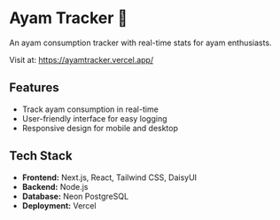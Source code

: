 
# Ayam Tracker 🍗

An ayam consumption tracker with real-time stats for ayam enthusiasts.

Visit at: https://ayamtracker.vercel.app/

## Features

* Track ayam consumption in real-time
* User-friendly interface for easy logging
* Responsive design for mobile and desktop
## Tech Stack

* **Frontend:** Next.js, React, Tailwind CSS, DaisyUI
* **Backend:** Node.js
* **Database:** Neon PostgreSQL
* **Deployment:** Vercel
